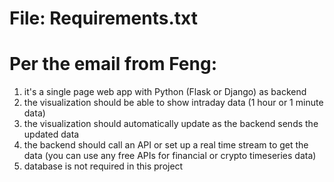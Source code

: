 # File: Requirements.txt
#
# Per the email from Feng:

1. it's a single page web app with Python (Flask or Django) as backend
2. the visualization should be able to show intraday data (1 hour or 1 minute data)
3. the visualization should automatically update as the backend sends the updated data
4. the backend should call an API or set up a real time stream to get the data (you can use any free APIs for financial or crypto timeseries data)
5. database is not required in this project